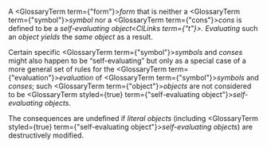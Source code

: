  



A <GlossaryTerm  term={"form"}><i>form</i></GlossaryTerm> that is neither a <GlossaryTerm  term={"symbol"}><i>symbol</i></GlossaryTerm> nor a <GlossaryTerm  term={"cons"}><i>cons</i></GlossaryTerm> is defined to be a *self-evaluating object<ClLinks  term={"t"}><i>. </i></ClLinks>Evaluating* such an *object yields* the *same object* as a result. 



Certain specific <GlossaryTerm  term={"symbol"}><i>symbols</i></GlossaryTerm> and *conses* might also happen to be “self-evaluating” but only as a special case of a more general set of rules for the <GlossaryTerm  term={"evaluation"}><i>evaluation</i></GlossaryTerm> of <GlossaryTerm  term={"symbol"}><i>symbols</i></GlossaryTerm> and *conses*; such <GlossaryTerm  term={"object"}><i>objects</i></GlossaryTerm> are not considered to be <GlossaryTerm styled={true} term={"self-evaluating object"}><i>self-evaluating objects</i></GlossaryTerm>. 



The consequences are undefined if *literal objects* (including <GlossaryTerm styled={true} term={"self-evaluating object"}><i>self-evaluating objects</i></GlossaryTerm>) are destructively modified.  







